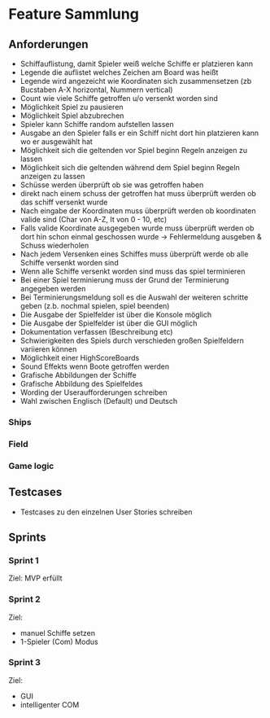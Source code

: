 # Feature Sammlung

## Anforderungen
- Schiffauflistung, damit Spieler weiß welche Schiffe er platzieren kann
- Legende die auflistet welches Zeichen am Board was heißt
- Legende wird angezeicht wie Koordinaten sich zusammensetzen (zb Bucstaben A-X horizontal, Nummern vertical)
- Count wie viele Schiffe getroffen u/o versenkt worden sind
- Möglichkeit Spiel zu pausieren
- Möglichkeit Spiel abzubrechen
- Spieler kann Schiffe random aufstellen lassen 
- Ausgabe an den Spieler falls er ein Schiff nicht dort hin platzieren kann wo er ausgewählt hat
- Möglichkeit sich die geltenden vor Spiel beginn Regeln anzeigen zu lassen
- Möglichkeit sich die geltenden während dem Spiel beginn Regeln anzeigen zu lassen
- Schüsse werden überprüft ob sie was getroffen haben
- direkt nach einem schuss der getroffen hat muss überprüft werden ob das schiff versenkt wurde
- Nach eingabe der Koordinaten muss überprüft werden ob koordinaten valide sind (Char von A-Z, It von 0 - 10, etc)
- Falls valide Koordinate ausgegeben wurde muss überprüft werden ob dort hin schon einmal geschossen wurde -> Fehlermeldung ausgeben & Schuss wiederholen
- Nach jedem Versenken eines Schiffes muss überprüft werde ob alle Schiffe versenkt worden sind
- Wenn alle Schiffe versenkt worden sind muss das spiel terminieren
- Bei einer Spiel terminierung muss der Grund der Terminierung angegeben werden
- Bei Terminierungsmeldung soll es die Auswahl der weiteren schritte geben (z.b. nochmal spielen, spiel beenden)
- Die Ausgabe der Spielfelder ist über die Konsole möglich
- Die Ausgabe der Spielfelder ist über die GUI möglich
- Dokumentation verfassen (Beschreibung etc)
- Schwierigkeiten des Spiels durch verschieden großen Spielfeldern variieren können
- Möglichkeit einer HighScoreBoards
- Sound Effekts wenn Boote getroffen werden
- Grafische Abbildungen der Schiffe 
- Grafische Abbildung des Spielfeldes
- Wording der Useraufforderungen schreiben
- Wahl zwischen Englisch (Default) und Deutsch 

### Ships

### Field

### Game logic



## Testcases 
- Testcases zu den einzelnen User Stories schreiben


## Sprints
### Sprint 1
Ziel: MVP erfüllt

### Sprint 2
Ziel: 
- manuel Schiffe setzen 
- 1-Spieler (Com) Modus

### Sprint 3 
Ziel: 
- GUI
- intelligenter COM 
